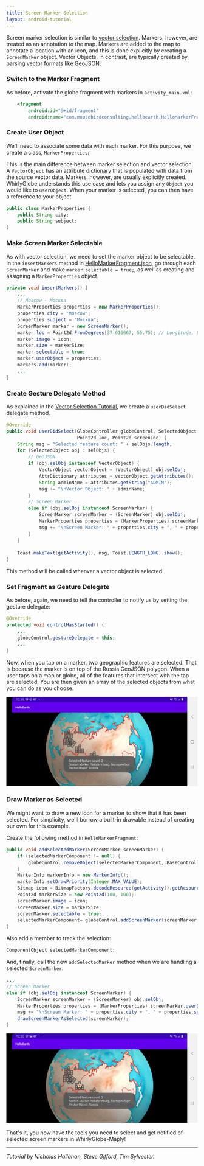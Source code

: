 ```yaml
---
title: Screen Marker Selection
layout: android-tutorial
---
```


Screen marker selection is similar to [vector selection](vector-selection.html). Markers, however, are treated as an annotation to the map. Markers are added to the map to annotate a location with an icon, and this is done explicitly by creating a `ScreenMarker` object. Vector Objects, in contrast, are typically created by parsing vector formats like GeoJSON.

### Switch to the Marker Fragment

As before, activate the globe fragment with markers in `activity_main.xml`:

```xml
    <fragment
        android:id="@+id/fragment"
        android:name="com.mousebirdconsulting.helloearth.HelloMarkerFragment"
```

### Create User Object

We'll need to associate some data with each marker.  For this purpose, we create a class, `MarkerProperties`:

This is the main difference between marker selection and vector selection. A `VectorObject` has an attribute dictionary that is populated with data from the source vector data. Markers, however, are usually explicitly created. WhirlyGlobe understands this use case and lets you assign any `Object` you would like to `userObject`. When your marker is selected, you can then have a reference to your object.

```java
public class MarkerProperties {
    public String city;
    public String subject;
}
```

### Make Screen Marker Selectable

As with vector selection, we need to set the marker object to be selectable. In the `insertMarkers` method in [HelloMarkerFragment.json](https://github.com/mousebird/AndroidTutorialProject/blob/master/app/src/main/java/com/mousebirdconsulting/helloearth/HelloMarkerFragment.java), go through each `ScreenMarker` and make `marker.selectable = true;`, as well as creating and assigning a `MarkerProperties` object.

```java
private void insertMarkers() {
    ...
    // Moscow - Москва
    MarkerProperties properties = new MarkerProperties();
    properties.city = "Moscow";
    properties.subject = "Москва";
    ScreenMarker marker = new ScreenMarker();
    marker.loc = Point2d.FromDegrees(37.616667, 55.75); // Longitude, Latitude
    marker.image = icon;
    marker.size = markerSize;
    marker.selectable = true;
    marker.userObject = properties;
    markers.add(marker);
    ...
}
```

### Create Gesture Delegate Method

As explained in the [Vector Selection Tutorial](vector-selection.html), we create a `userDidSelect` delegate method.

```java
@Override
public void userDidSelect(GlobeController globeControl, SelectedObject[] selObjs,
                          Point2d loc, Point2d screenLoc) {
    String msg = "Selected feature count: " + selObjs.length;
    for (SelectedObject obj : selObjs) {
        // GeoJSON
        if (obj.selObj instanceof VectorObject) {
            VectorObject vectorObject = (VectorObject) obj.selObj;
            AttrDictionary attributes = vectorObject.getAttributes();
            String adminName = attributes.getString("ADMIN");
            msg += "\nVector Object: " + adminName;
        }
        // Screen Marker
        else if (obj.selObj instanceof ScreenMarker) {
            ScreenMarker screenMarker = (ScreenMarker) obj.selObj;
            MarkerProperties properties = (MarkerProperties) screenMarker.userObject;
            msg += "\nScreen Marker: " + properties.city + ", " + properties.subject;
        }
    }

    Toast.makeText(getActivity(), msg, Toast.LENGTH_LONG).show();
}
```

This method will be called whenver a vector object is selected.

### Set Fragment as Gesture Delegate

As before, again, we need to tell the controller to notify us by setting the gesture delegate:

```java
@Override
protected void controlHasStarted() {
    ...
    globeControl.gestureDelegate = this;
    ...
}
```

Now, when you tap on a marker, two geographic features are selected. That is because the marker is on top of the Russia GeoJSON polygon. When a user taps on a map or globe, all of the features that intersect with the tap are selected. You are then given an array of the selected objects from what you can do as you choose.

![Marker Selection](resources/marker-selection.jpg)

### Draw Marker as Selected

We might want to draw a new icon for a marker to show that it has been selected. For simplicity, we'll borrow a built-in drawable instead of creating our own for this example.

Create the following method in `HelloMarkerFragment`:

```java
public void addSelectedMarker(ScreenMarker screenMarker) {
    if (selectedMarkerComponent != null) {
        globeControl.removeObject(selectedMarkerComponent, BaseController.ThreadMode.ThreadAny);
    }
    MarkerInfo markerInfo = new MarkerInfo();
    markerInfo.setDrawPriority(Integer.MAX_VALUE);
    Bitmap icon = BitmapFactory.decodeResource(getActivity().getResources(), android.R.drawable.star_on);
    Point2d markerSize = new Point2d(100, 100);
    screenMarker.image = icon;
    screenMarker.size = markerSize;
    screenMarker.selectable = true;
    selectedMarkerComponent= globeControl.addScreenMarker(screenMarker, markerInfo, BaseController.ThreadMode.ThreadAny);
}
```

Also add a member to track the selection:

```java
ComponentObject selectedMarkerComponent;
```

And, finally, call the new `addSelectedMarker` method when we are handling a selected `ScreenMarker`:

```java
...
// Screen Marker
else if (obj.selObj instanceof ScreenMarker) {
    ScreenMarker screenMarker = (ScreenMarker) obj.selObj;
    MarkerProperties properties = (MarkerProperties) screenMarker.userObject;
    msg += "\nScreen Marker: " + properties.city + ", " + properties.subject;
    drawScreenMarkerAsSelected(screenMarker);
}
```

![Moscow Android](resources/selected-moscow-android.jpg)

That's it, you now have the tools you need to select and get notified of selected screen markers in WhirlyGlobe-Maply!

---

*Tutorial by Nicholas Hallahan, Steve Gifford, Tim Sylvester.*

